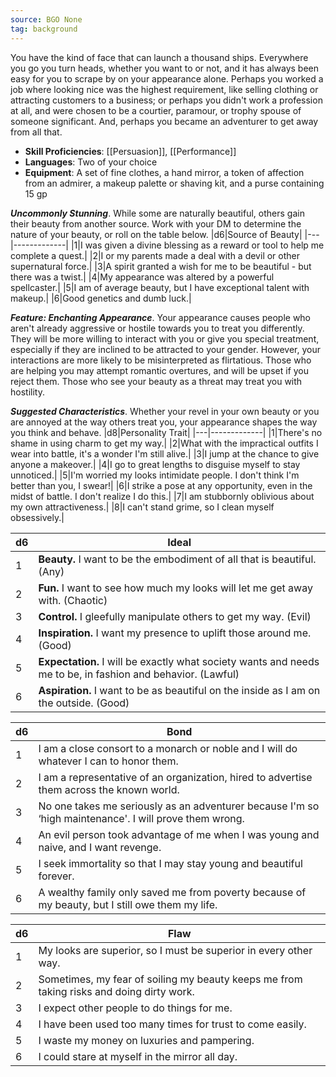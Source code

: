 ```yaml
---
source: BGO None
tag: background
---
```


You have the kind of face that can launch a thousand ships. Everywhere you go you turn heads, whether you want to or not, and it has always been easy for you to scrape by on your appearance alone. Perhaps you worked a job where looking nice was the highest requirement, like selling clothing or attracting customers to a business; or perhaps you didn't work a profession at all, and were chosen to be a courtier, paramour, or trophy spouse of someone significant. And, perhaps you became an adventurer to get away from all that.


- **Skill Proficiencies**: [[Persuasion]], [[Performance]]
- **Languages**: Two of your choice
- **Equipment**: A set of fine clothes, a hand mirror, a token of affection from an admirer, a makeup palette or shaving kit, and a purse containing 15 gp


**_Uncommonly Stunning_**. While some are naturally beautiful, others gain their beauty from another source. Work with your DM to determine the nature of your beauty, or roll on the table below.
|d6|Source of Beauty|
|---|-------------|
|1|I was given a divine blessing as a reward or tool to help me complete a quest.|
|2|I or my parents made a deal with a devil or other supernatural force.|
|3|A spirit granted a wish for me to be beautiful - but there was a twist.|
|4|My appearance was altered by a powerful spellcaster.|
|5|I am of average beauty, but I have exceptional talent with makeup.|
|6|Good genetics and dumb luck.|


**_Feature: Enchanting Appearance_**. Your appearance causes people who aren't already aggressive or hostile towards you to treat you differently. They will be more willing to interact with you or give you special treatment, especially if they are inclined to be attracted to your gender.
However, your interactions are more likely to be misinterpreted as flirtatious. Those who are helping you may attempt romantic overtures, and will be upset if you reject them. Those who see your beauty as a threat may treat you with hostility.

**_Suggested Characteristics_**. Whether your revel in your own beauty or you are annoyed at the way others treat you, your appearance shapes the way you think and behave.
|d8|Personality Trait|
|---|-------------|
|1|There's no shame in using charm to get my way.|
|2|What with the impractical outfits I wear into battle, it's a wonder I'm still alive.|
|3|I jump at the chance to give anyone a makeover.|
|4|I go to great lengths to disguise myself to stay unnoticed.|
|5|I'm worried my looks intimidate people. I don't think I'm better than you, I swear!|
|6|I strike a pose at any opportunity, even in the midst of battle. I don't realize I do this.|
|7|I am stubbornly oblivious about my own attractiveness.|
|8|I can't stand grime, so I clean myself obsessively.|

|d6|Ideal|
|---|-------------|
|1|**Beauty.** I want to be the embodiment of all that is beautiful. (Any)|
|2|**Fun.** I want to see how much my looks will let me get away with. (Chaotic)|
|3|**Control.** I gleefully manipulate others to get my way. (Evil)|
|4|**Inspiration.** I want my presence to uplift those around me. (Good)|
|5|**Expectation.** I will be exactly what society wants and needs me to be, in fashion and behavior. (Lawful)|
|6|**Aspiration.** I want to be as beautiful on the inside as I am on the outside. (Good)|

|d6|Bond|
|---|-------------|
|1|I am a close consort to a monarch or noble and I will do whatever I can to honor them.|
|2|I am a representative of an organization, hired to advertise them across the known world.|
|3|No one takes me seriously as an adventurer because I'm so ‘high maintenance'. I will prove them wrong.|
|4|An evil person took advantage of me when I was young and naive, and I want revenge.|
|5|I seek immortality so that I may stay young and beautiful forever.|
|6|A wealthy family only saved me from poverty because of my beauty, but I still owe them my life.|

|d6|Flaw|
|---|-------------|
|1|My looks are superior, so I must be superior in every other way.|
|2|Sometimes, my fear of soiling my beauty keeps me from taking risks and doing dirty work.|
|3|I expect other people to do things for me.|
|4|I have been used too many times for trust to come easily.|
|5|I waste my money on luxuries and pampering.|
|6|I could stare at myself in the mirror all day.|

